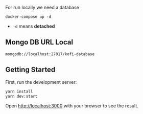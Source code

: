For run locally we need a database

```
docker-compose up -d
```

* `-d` means __detached__

## Mongo DB URL Local

```
mongodb://localhost:27017/kofi-database
```

## Getting Started

First, run the development server:

```bash
yarn install
yarn dev:start
```

Open [http://localhost:3000](http://localhost:3000) with your browser to see the result.


